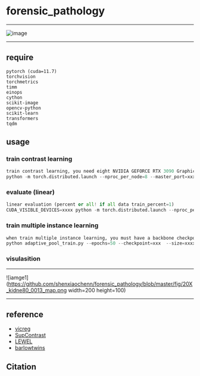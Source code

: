 # forensic_pathology
****
![image](https://github.com/shenxiaochenn/forensic_pathology/blob/master/fig/framework.png)
****







## require
```
pytorch (cuda=11.7)
torchvision
torchmetrics 
timm
einops
cython
scikit-image
opencv-python 
scikit-learn 
transformers
tqdm
```


## usage

### train contrast learning
```python
train contrast learning, you need eight NVIDIA GEFORCE RTX 3090 Graphics Cards
python -m torch.distributed.launch --nproc_per_node=8 --master_port=xxxx  train_main.py --epochs=100 --batch_size_pergpu=128 --obj_loss=True | tee xxx.log

```
### evaluate (linear)
```python
linear evaluation (percent or all! if all data train_percent=1)
CUDA_VISIBLE_DEVICES=xxxx python -m torch.distributed.launch --nproc_per_node=8 --master_port=xxxx   linear_percent.py --train_percent=xxx  --save_checkpoint=xxx --weights=freeze  | tee xxx.log
```

### train multiple instance learning
```python
when train multiple instance learning, you must have a backbone checkpoint, and also a small batch_size is required
python adaptive_pool_train.py --epochs=50 --checkpoint=xxx  --size=xxxx --batch_size=xxx
```
### visulasition
****
![iamge1](https://github.com/shenxiaochenn/forensic_pathology/blob/master/fig/20X_kidne80_0013_map.png width=200 height=100)
****
## reference
* [vicreg](https://github.com/facebookresearch/vicreg)
* [SupContrast](https://github.com/HobbitLong/SupContrast)
* [LEWEL](https://github.com/LayneH/LEWEL)
* [barlowtwins](https://github.com/facebookresearch/barlowtwins)
## Citation

